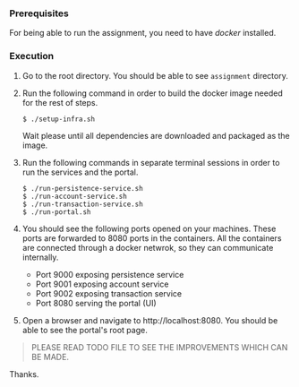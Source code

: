 ### Prerequisites
For being able to run the assignment, you need to have *docker* installed.

### Execution
1. Go to the root directory. You should be able to see `assignment` directory.

2. Run the following command in order to build the docker image needed for the rest of steps.

   ```shell
   $ ./setup-infra.sh
   ```

   Wait please until all dependencies are downloaded and packaged as the image.

3. Run the following commands in separate terminal sessions in order to run the services and the portal.

   ```shell
   $ ./run-persistence-service.sh
   $ ./run-account-service.sh
   $ ./run-transaction-service.sh
   $ ./run-portal.sh
   ```

4. You should see the following ports opened on your machines. These ports are forwarded to 8080 ports in the containers. All the containers are connected through a docker netwrok, so they can communicate internally.

   * Port 9000 exposing persistence service
   * Port 9001 exposing account service
   * Port 9002 exposing transaction service
   * Port 8080 serving the portal (UI)

5. Open a browser and navigate to http://localhost:8080. You should be able to see the portal's root page.

> PLEASE READ TODO FILE TO SEE THE IMPROVEMENTS WHICH CAN BE MADE.

Thanks.